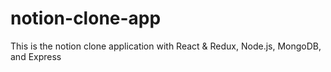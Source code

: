 # notion-clone-app
This is the notion clone application with React &amp; Redux, Node.js, MongoDB, and Express
